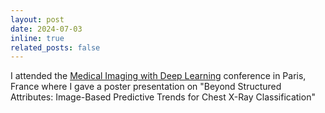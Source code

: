 ```yaml
---
layout: post
date: 2024-07-03
inline: true
related_posts: false
---
```


I attended the [Medical Imaging with Deep Learning](https://2024.midl.io/) conference in Paris, France where I gave a poster presentation on "Beyond Structured Attributes: Image-Based Predictive Trends for Chest X-Ray Classification"
